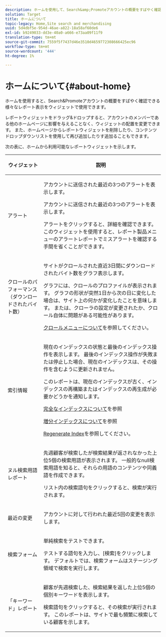 ```yaml
---
description: ホームを使用して、Search&amp;Promoteアカウントの概要をすばやく確認できる様々なレポート表示をウィジェットでできます。
solution: Target
title: ホームについて
topic-legacy: Home,Site search and merchandising
uuid: 5d4dbf5e-954d-46ae-a822-18a58af60de6
exl-id: b9249033-dd3e-40a0-a666-e73aa09f11f9
translation-type: tm+mt
source-git-commit: 7559f5f7437d46e3510d4659772308666425ec96
workflow-type: tm+mt
source-wordcount: '444'
ht-degree: 1%

---
```


# ホームについて{#about-home}

ホームを使用すると、Search&amp;Promoteアカウントの概要をすばやく確認できる様々なレポート表示をウィジェットで使用できます。

レポートウィジェットをドラッグ&amp;ドロップすると、アカウントのメンバーである他のホームページに影響を与えることなく、ウィジェットの配置を変更できます。 また、ホームページからレポートウィジェットを削除したり、コンテンツドロップダウンリストを使用して再び追加したりす追加ることもできます。

次の表に、ホームから利用可能なレポートウィジェットを示します。

<table> 
 <thead> 
  <tr> 
   <th colname="col1" class="entry"> <p>ウィジェット </p> </th> 
   <th colname="col2" class="entry"> <p>説明 </p> </th> 
  </tr>
 </thead>
 <tbody> 
  <tr> 
   <td colname="col1"> <p><span class="uicontrol">アラート</span> </p> </td> 
   <td colname="col2"> <p> アカウントに送信された最近の3つのアラートを表示します。 </p> <p>アカウントに送信された最近の3つのアラートを表示します。 </p> <p>アラートをクリックすると、詳細を確認できます。 このウィジェットを使用すると、<span class="uicontrol">レポート</span>製品メニューの<span class="uicontrol">アラート</span>レポートでミスアラートを確認する手間を省くことができます。 </p> </td> 
  </tr> 
  <tr> 
   <td colname="col1"> <p><span class="uicontrol">クロールのパフォーマンス（ダウンロードされたバイト数）</span> </p> </td> 
   <td colname="col2"> <p>サイトがクロールされた直近3日間にダウンロードされたバイト数をグラフ表示します。 </p> <p>グラフには、クロールのプロファイルが表示されます。 グラフの形状が突然1日から次の日に変化した場合は、サイト上の何かが変化したことを意味します。 または、クローラの設定が変更されたか、クロール自体に問題がある可能性があります。 </p> <p><a href="c-about-settings-menu/c-about-crawling-menu.md#concept_59307680C6724E93952ADE5044983AF6" format="dita" scope="local">クロールメニューについて</a>を参照してください。 </p> </td> 
  </tr> 
  <tr> 
   <td colname="col1"> <p><span class="uicontrol">索引情報</span> </p> </td> 
   <td colname="col2"> <p>現在のインデックスの状態と最後のインデックス操作を表示します。 最後のインデックス操作が失敗または停止した場合、現在のインデックスは、その操作を含むように更新されません。 </p> <p>このレポートは、現在のインデックスが古く、インデックスの再構築またはインデックスの再生成が必要かどうかを通知します。 </p> <p><a href="c-about-index-menu/c-about-full-index.md#concept_C69BD21863FD4856B49326F35DB570D3" format="dita" scope="local">完全なインデックスについて</a>を参照 </p> <p><a href="c-about-index-menu/c-about-incremental-index.md#concept_A7770F0552D14C47B3DDB65DB78FFFEE" format="dita" scope="local">増分インデックスについて</a>を参照 </p> <p><a href="c-about-index-menu/c-about-regenerate-index.md#concept_6CBE6B8D18EF47D293091CBA542245FA" format="dita" scope="local"> Regenerate Index</a>を参照してください。 </p> </td> 
  </tr> 
  <tr> 
   <td colname="col1"> <p><span class="uicontrol">ヌル検索用語レポート</span> </p> </td> 
   <td colname="col2"> <p> 先週顧客が検索したが検索結果が返されなかった上位5個の検索用語が表示されます。 一般的なnull検索用語を知ると、それらの用語のコンテンツや同義語を作成できます。 </p> <p>リスト内の検索語句をクリックすると、検索が実行されます。 </p> </td> 
  </tr> 
  <tr> 
   <td colname="col1"> <p><span class="uicontrol">最近の変更</span> </p> </td> 
   <td colname="col2"> <p> アカウントに対して行われた最近5回の変更を表示します。 </p> </td> 
  </tr> 
  <tr> 
   <td colname="col1"> <p><span class="uicontrol">検索フォーム</span> </p> </td> 
   <td colname="col2"> <p>単純検索をテストできます。 </p> <p> テストする語句を入力し、[<span class="uicontrol">検索</span>]をクリックします。 デフォルトでは、検索フォームはステージング領域で検索を実行します。 </p> </td> 
  </tr> 
  <tr> 
   <td colname="col1"> <p><span class="uicontrol">「キーワード」レポート</span> </p> </td> 
   <td colname="col2"> <p>顧客が先週検索した、検索結果を返した上位5個の個別キーワードを表示します。 </p> <p> 検索語句をクリックすると、その検索が実行されます。 このレポートは、サイトで最も頻繁に検索している顧客を示します。 </p> </td> 
  </tr> 
 </tbody> 
</table>
